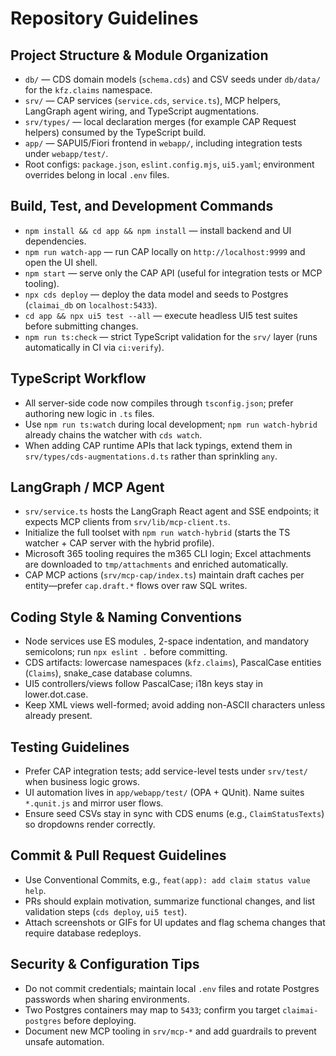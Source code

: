 # Repository Guidelines

## Project Structure & Module Organization
- `db/` — CDS domain models (`schema.cds`) and CSV seeds under `db/data/` for the `kfz.claims` namespace.
- `srv/` — CAP services (`service.cds`, `service.ts`), MCP helpers, LangGraph agent wiring, and TypeScript augmentations.
- `srv/types/` — local declaration merges (for example CAP Request helpers) consumed by the TypeScript build.
- `app/` — SAPUI5/Fiori frontend in `webapp/`, including integration tests under `webapp/test/`.
- Root configs: `package.json`, `eslint.config.mjs`, `ui5.yaml`; environment overrides belong in local `.env` files.

## Build, Test, and Development Commands
- `npm install && cd app && npm install` — install backend and UI dependencies.
- `npm run watch-app` — run CAP locally on `http://localhost:9999` and open the UI shell.
- `npm start` — serve only the CAP API (useful for integration tests or MCP tooling).
- `npx cds deploy` — deploy the data model and seeds to Postgres (`claimai_db` on `localhost:5433`).
- `cd app && npx ui5 test --all` — execute headless UI5 test suites before submitting changes.
- `npm run ts:check` — strict TypeScript validation for the `srv/` layer (runs automatically in CI via `ci:verify`).

## TypeScript Workflow
- All server-side code now compiles through `tsconfig.json`; prefer authoring new logic in `.ts` files.
- Use `npm run ts:watch` during local development; `npm run watch-hybrid` already chains the watcher with `cds watch`.
- When adding CAP runtime APIs that lack typings, extend them in `srv/types/cds-augmentations.d.ts` rather than sprinkling `any`.

## LangGraph / MCP Agent
- `srv/service.ts` hosts the LangGraph React agent and SSE endpoints; it expects MCP clients from `srv/lib/mcp-client.ts`.
- Initialize the full toolset with `npm run watch-hybrid` (starts the TS watcher + CAP server with the hybrid profile).
- Microsoft 365 tooling requires the m365 CLI login; Excel attachments are downloaded to `tmp/attachments` and enriched automatically.
- CAP MCP actions (`srv/mcp-cap/index.ts`) maintain draft caches per entity—prefer `cap.draft.*` flows over raw SQL writes.

## Coding Style & Naming Conventions
- Node services use ES modules, 2-space indentation, and mandatory semicolons; run `npx eslint .` before committing.
- CDS artifacts: lowercase namespaces (`kfz.claims`), PascalCase entities (`Claims`), snake_case database columns.
- UI5 controllers/views follow PascalCase; i18n keys stay in lower.dot.case.
- Keep XML views well-formed; avoid adding non-ASCII characters unless already present.

## Testing Guidelines
- Prefer CAP integration tests; add service-level tests under `srv/test/` when business logic grows.
- UI automation lives in `app/webapp/test/` (OPA + QUnit). Name suites `*.qunit.js` and mirror user flows.
- Ensure seed CSVs stay in sync with CDS enums (e.g., `ClaimStatusTexts`) so dropdowns render correctly.

## Commit & Pull Request Guidelines
- Use Conventional Commits, e.g., `feat(app): add claim status value help`.
- PRs should explain motivation, summarize functional changes, and list validation steps (`cds deploy`, `ui5 test`).
- Attach screenshots or GIFs for UI updates and flag schema changes that require database redeploys.

## Security & Configuration Tips
- Do not commit credentials; maintain local `.env` files and rotate Postgres passwords when sharing environments.
- Two Postgres containers may map to `5433`; confirm you target `claimai-postgres` before deploying.
- Document new MCP tooling in `srv/mcp-*` and add guardrails to prevent unsafe automation.
